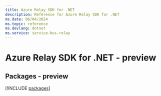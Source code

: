 ```yaml
---
title: Azure Relay SDK for .NET
description: Reference for Azure Relay SDK for .NET
ms.date: 06/04/2024
ms.topic: reference
ms.devlang: dotnet
ms.service: service-bus-relay
---
```

# Azure Relay SDK for .NET - preview
## Packages - preview
[!INCLUDE [packages](relay-index.md)]